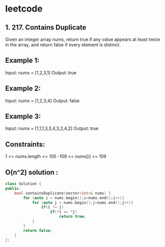 # leetcode

## 1. 217. Contains Duplicate
Given an integer array nums, return true if any value appears at least twice in the array, and return false if every element is distinct.

## Example 1:
Input: nums = [1,2,3,1]
Output: true

## Example 2:
Input: nums = [1,2,3,4]
Output: false

## Example 3:
Input: nums = [1,1,1,3,3,4,3,2,4,2]
Output: true

## Constraints:
1 <= nums.length <= 105
-109 <= nums[i] <= 109

## O(n^2) solution :
```cpp
class Solution {
public:
    bool containsDuplicate(vector<int>& nums) {
        for (auto i = nums.begin();i<nums.end();i++){
            for (auto j = nums.begin();j<nums.end();j++){
                if(i != j)
                    if(*i == *j)
                        return true;
            }
        }
        return false;
    }
};
```